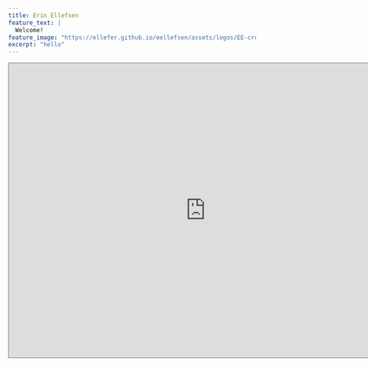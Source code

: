 ```yaml
---
title: Erin Ellefsen
feature_text: |
  Welcome!
feature_image: "https://ellefer.github.io/eellefsen/assets/logos/EE-crop.jpeg"
excerpt: "hello"
---
```


<iframe src="https://calendar.google.com/calendar/embed?height=600&wkst=1&ctz=America%2FChicago&showPrint=0&src=ZjliMjhkZjZmNzY4NjQ0ZDA5YjllYzgwNDZiNmYyNTAwNGE0ZTA3ZWI5N2M5ZGZjZDBmY2ExNDRkZTlkNzVhMkBncm91cC5jYWxlbmRhci5nb29nbGUuY29t&color=%23e67c73" style="border:solid 1px #777" width="800" height="600" frameborder="0" scrolling="no"></iframe>
